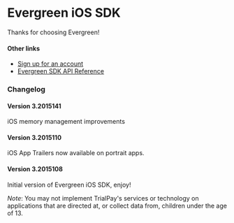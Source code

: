 Evergreen iOS SDK
================

Thanks for choosing Evergreen!

#### Other links

- [Sign up for an account](https://merchant.trialpay.com/register/?t=mb)
- [Evergreen SDK API Reference](http://help.trialpay.com/docs3/iOS/index.html)

### Changelog

#### Version 3.2015141

iOS memory management improvements

#### Version 3.2015110

iOS App Trailers now available on portrait apps.

#### Version 3.2015108

Initial version of Evergreen iOS SDK, enjoy!

*Note*: You may not implement TrialPay's services or technology on applications that are directed at, or collect data from, children under the age of 13.
